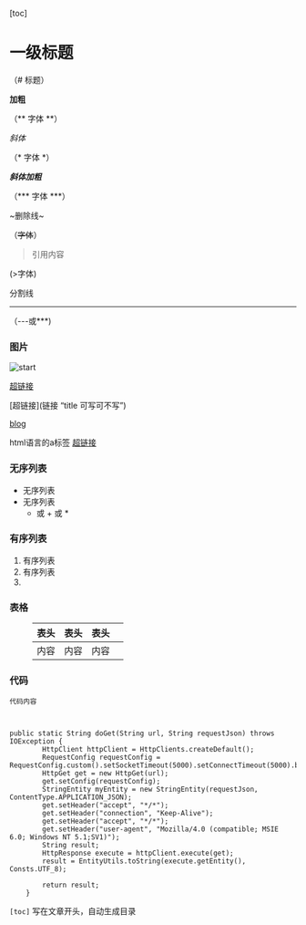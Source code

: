 [toc]




# 一级标题

（# 标题）

**加粗**

（** 字体 **）

*斜体*

（* 字体 *）

***斜体加粗***

（*** 字体  ***）

~删除线~

（~~字体~~）

> 引用内容

(>字体)

分割线

---

（---或***)

### 图片

![start](https://s1.ax1x.com/2020/06/24/Nd36gK.png "start1")

[超链接](www.baidu.com "百度")

[超链接](链接 “title 可写可不写”)

[blog](www.codedragon.top)

html语言的a标签   <a href="链接地址" >超链接</a>

### 无序列表

* 无序列表
* 无序列表
  - 或 + 或 *

### 有序列表

1. 有序列表
2. 有序列表
3.

### 表格

<figure class="md-table-fig" cid="n40" mdtype="table"><table class="md-table"><thead><tr class="md-end-block" cid="n41" mdtype="table_row"><th><span class="td-span" cid="n42" mdtype="table_cell"><span md-inline="plain" class="md-plain">表头</span></span></th><th><span class="td-span" cid="n43" mdtype="table_cell"><span md-inline="plain" class="md-plain">表头</span></span></th><th><span class="td-span" cid="n44" mdtype="table_cell"><span md-inline="plain" class="md-plain">表头</span></span></th><th><span class="td-span" cid="n45" mdtype="table_cell"></span></th></tr></thead><tbody><tr class="md-end-block" cid="n46" mdtype="table_row"><td><span class="td-span" cid="n47" mdtype="table_cell"><span md-inline="plain" class="md-plain">内容</span></span></td><td><span class="td-span" cid="n48" mdtype="table_cell"><span md-inline="plain" class="md-plain">内容</span></span></td><td><span class="td-span" cid="n49" mdtype="table_cell"><span md-inline="plain" class="md-plain">内容</span></span></td><td><span class="td-span" cid="n50" mdtype="table_cell"></span></td></tr></tbody></table></figure>

### 代码

`代码内容`

```<


public static String doGet(String url, String requestJson) throws IOException {
        HttpClient httpClient = HttpClients.createDefault();
        RequestConfig requestConfig = RequestConfig.custom().setSocketTimeout(5000).setConnectTimeout(5000).build();
        HttpGet get = new HttpGet(url);
        get.setConfig(requestConfig);
        StringEntity myEntity = new StringEntity(requestJson, ContentType.APPLICATION_JSON);
        get.setHeader("accept", "*/*");
        get.setHeader("connection", "Keep-Alive");
        get.setHeader("accept", "*/*");
        get.setHeader("user-agent", "Mozilla/4.0 (compatible; MSIE 6.0; Windows NT 5.1;SV1)");
        String result;
        HttpResponse execute = httpClient.execute(get);
        result = EntityUtils.toString(execute.getEntity(), Consts.UTF_8);

        return result;
    }
```
 `[toc]` 写在文章开头，自动生成目录